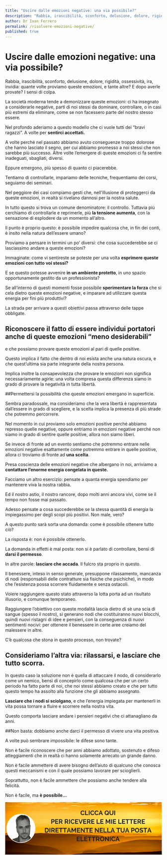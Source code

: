 ```yaml
---
title: "Uscire dalle emozioni negative: una via possibile?"
description: "Rabbia, irascibilità, sconforto, delusione, dolore, rigidità, ossessività, ira, invidia: quante volte proviamo queste emozioni, e tante altre? E dopo averle provate? I sensi di colpa."
author: Dr Ivan Ferrero
permalink: /risolvere-emozioni-negative/
published: true
---
```

# Uscire dalle emozioni negative: una via possibile?

Rabbia, irascibilità, sconforto, delusione, dolore, rigidità, ossessività, ira, invidia: quante volte proviamo queste emozioni, e tante altre? E dopo averle provate? I sensi di colpa.

La società moderna tende a demonizzare queste emozioni: ci ha insegnato a considerarle negative, parti di noi stessi da dominare, controllare, o in casi più estremi da eliminare, come se non facessero parte del nostro stesso essere.

Nel profondo aderiamo a questo modello che ci vuole tutti dei “bravi ragazzi”.
A volte per **sentirci accettati.**

A volte perché nel passato abbiamo avuto conseguenze troppo dolorose che hanno lasciato il segno, per cui abbiamo promesso a noi stessi che non sarebbe più successo.
Altre volte l’emergere di queste emozioni ci fa sentire inadeguati, sbagliati, diversi.

Eppure emergono, più spesso di quanto ci piacerebbe.

Tentiamo di controllarle, impariamo delle tecniche, frequentiamo dei corsi, seguiamo dei seminari.

Nel peggiore dei casi compiamo gesti che, nell’illusione di proteggerci da queste emozioni, in realtà si rivelano dannosi per la nostra salute.

In tutto questo si trova un comune denominatore: il controllo.
Tuttavia più cerchiamo di controllarle e reprimerle, più **la tensione aumenta**, con la sensazione di esplodere da un momento all’altro.

Il punto è proprio questo: è possibile impedire qualcosa che, in fin dei conti, è insito nella natura dell’essere umano?

Proviamo a pensare in termini un po’ diversi: che cosa succederebbe se ci lasciassimo andare a queste emozioni?

Immaginate: come vi sentireste se poteste per una volta **esprimere queste emozioni con tutto voi stessi?**

E se questo potesse avvenire **in un ambiente protetto**, in uno spazio opportunamente gestito da un professionista?

Se all’interno di questi momenti fosse possibile **sperimentare la forza** che si cela dietro queste emozioni negative, e imparare ad utilizzare questa energia per fini più produttivi?

La strada per arrivare a questi obiettivi passa attraverso delle tappe obbligate.
## Riconoscere il fatto di essere individui portatori anche di queste emozioni “meno desiderabili”
e che possiamo provare queste emozioni al pari di quelle positive.

Questo implica il fatto che dentro di noi esista anche una natura oscura, e che quest’ultima sia parte integrante della nostra persona.

Implica inoltre la consapevolezza che provare le emozioni non significa necessariamente agirle: una volta compresa questa differenza siamo in grado di provare la negatività in tutta libertà.

##Permettersi la possibilità che queste emozioni emergano in superficie.

Sembra paradossale, ma consideriamo che la vera libertà è rappresentata dall’essere in grado di scegliere, e la scelta implica la presenza di più strade che potremmo percorrere.

Nel momento in cui proviamo solo emozioni positive perché abbiamo represso quelle negative, oppure entriamo in emozioni negative perché non siamo in grado di sentire quelle positive, allora non siamo liberi.

Se invece di fronte ad un evento sentiamo che potremmo entrare nelle emozioni negative esattamente come potremmo entrare in quelle positive, allora ci troviamo di fronte ad **una scelta**.

Presa coscienza delle emozioni negative che albergano in noi, arriviamo a **contattare l’enorme energia congelata in queste.**

Facciamo un altro esercizio: pensate a quanta energia spendiamo per mantenere viva la nostra rabbia.

Ed il nostro astio, il nostro rancore, dopo molti anni ancora vivi, come se il tempo non fosse mai passato.

Adesso pensate a cosa succederebbe se la stessa quantità di energia la impiegassimo per degli scopi più positivi. Non male, vero?

A questo punto sarà sorta una domanda: come è possibile ottenere tutto ciò?

La risposta è: non è possibile ottenerlo.

La domanda in effetti è mal posta: non si è parlato di controllare, bensì di **darsi il permesso**.

In altre parole: **lasciare che accada**.
Il fulcro sta proprio in questo.

Il benessere, inteso in senso generale, presuppone rilassamento, mancanza di nodi (responsabili delle contratture sia fisiche che psichiche), in modo che l’esistenza possa scorrere fluidamente e senza ostacoli.

Volere raggiungere questo stato attraverso la lotta porta ad un risultato illusorio, e comunque temporaneo.

Raggiungere l’obiettivo con queste modalità lascia dietro di sè una scia di sangue (spesso il nostro), si generano nodi che costituiranno nuovi blocchi, quindi nuovi ristagni di idee e pensieri, con la conseguenza di nuovi sentimenti nocivi: per ottenere il benessere in certe aree creiamo del malessere in altre.

C’è qualcosa che stona in questo processo, non trovate?

## Consideriamo l’altra via: rilassarsi, e lasciare che tutto scorra.

In questo caso la soluzione non è quella di attaccare il nodo, di considerarlo come un nemico, bensì di concepirlo come qualcosa che per un certo periodo ha fatto parte di noi, che noi stessi abbiamo creato e che per tutto questo tempo ha assolto alla funzione che gli abbiamo assegnato.

**Lasciare che i nodi si sciolgano**, e che l’energia impiegata per mantenerli in vita possa tornare a fluire e scorrere nella nostra vita.

Questo comporta lasciare andare i pensieri negativi che ci attanagliano da anni.

##Non basta: dobbiamo anche darci il permesso di vivere una vita positiva.

A volte può sembrare impossibile: le difese sono tante.

Non è facile riconoscere che per anni abbiamo adottato, sostenuto e difeso atteggiamenti che in realtà ci hanno solamente arrecato un grande danno.

Non è facile ammettere di avere bisogno dell’aiuto di qualcuno che conosca questi meccanismi e con il quale possiamo lavorare per scioglierli.

Soprattutto, non è facile ammettere che possiamo anche tendere alla felicità.

Non è facile, ma **è possibile…**

<a href="http://ivanferrero.it/lettere-da-uno-psicologo-signup"><img src="/images/lettere-da-uno-psicologo-cta.png" alt="Iscriviti a Lettere da uno Psicologo"></a>
